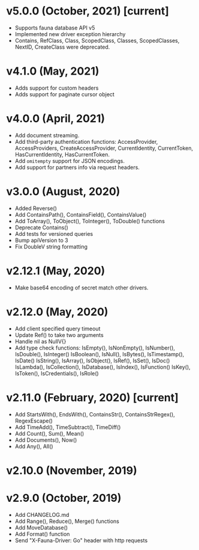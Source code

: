 # v5.0.0 (October, 2021) [current]

- Supports fauna database API v5
- Implemented new driver exception hierarchy
- Contains, RefClass, Class, ScopedClass, Classes, ScopedClasses, NextID, CreateClass
  were deprecated.

# v4.1.0 (May, 2021)

- Adds support for custom headers
- Adds support for paginate cursor object

# v4.0.0 (April, 2021)

- Add document streaming.
- Add third-party authentication functions: AccessProvider, AccessProviders, CreateAccessProvider,
  CurrentIdentity, CurrentToken, HasCurrentIdentity, HasCurrentToken.
- Add `omitempty` support for JSON encodings.
- Add support for partners info via request headers.

# v3.0.0 (August, 2020)

- Added Reverse()
- Add ContainsPath(), ContainsField(), ContainsValue()
- Add ToArray(), ToObject(), ToInteger(), ToDouble() functions
- Deprecate Contains()
- Add tests for versioned queries
- Bump apiVersion to 3
- Fix DoubleV string formatting

# v2.12.1 (May, 2020)

- Make base64 encoding of secret match other drivers.

# v2.12.0 (May, 2020)

- Add client specified query timeout
- Update Ref() to take two arguments
- Handle nil as NullV{}
- Add type check functions:
   IsEmpty(), IsNonEmpty(), IsNumber(), IsDouble(), IsInteger()
   IsBoolean(), IsNull(), IsBytes(), IsTimestamp(), IsDate()
   IsString(), IsArray(), IsObject(), IsRef(), IsSet(), IsDoc()
   IsLambda(), IsCollection(), IsDatabase(), IsIndex(), IsFunction()
   IsKey(), IsToken(), IsCredentials(), IsRole()

# v2.11.0 (February, 2020) [current]

- Add StartsWith(), EndsWith(), ContainsStr(), ContainsStrRegex(), RegexEscape()
- Add TimeAdd(), TimeSubtract(), TimeDiff()
- Add Count(), Sum(), Mean()
- Add Documents(), Now()
- Add Any(), All()

# v2.10.0 (November, 2019)

# v2.9.0 (October, 2019)

- Add CHANGELOG.md
- Add Range(), Reduce(), Merge() functions
- Add MoveDatabase()
- Add Format() function
- Send "X-Fauna-Driver: Go" header with http requests

